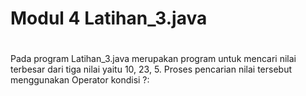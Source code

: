 # Modul 4 Latihan_3.java
#
Pada program Latihan_3.java merupakan program untuk mencari nilai terbesar dari tiga nilai yaitu 10, 23, 5. Proses pencarian nilai tersebut menggunakan Operator kondisi ?: